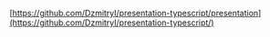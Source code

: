 [https://github.com/DzmitryI/presentation-typescript/presentation](https://github.com/DzmitryI/presentation-typescript/)
